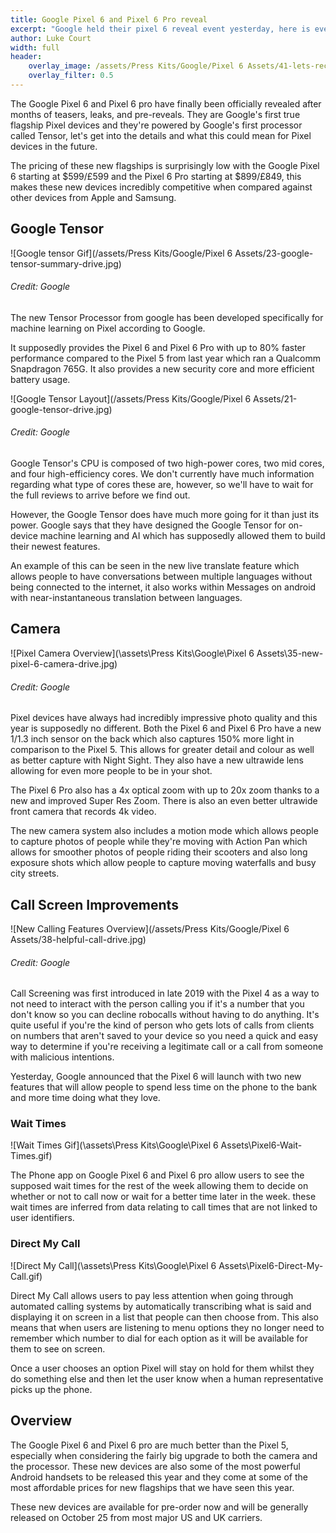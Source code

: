 ```yaml
---
title: Google Pixel 6 and Pixel 6 Pro reveal
excerpt: "Google held their pixel 6 reveal event yesterday, here is everything that was announced. Credit: Google"
author: Luke Court
width: full
header:
    overlay_image: /assets/Press Kits/Google/Pixel 6 Assets/41-lets-recap-drive.jpg
    overlay_filter: 0.5
---
```


The Google Pixel 6 and Pixel 6 pro have finally been officially revealed after months of teasers, leaks, and pre-reveals. They are Google's first true flagship Pixel devices and they're powered by Google's first processor called Tensor, let's get into the details and what this could mean for Pixel devices in the future.

The pricing of these new flagships is surprisingly low with the Google Pixel 6 starting at $599/£599 and the Pixel 6 Pro starting at $899/£849, this makes these new devices incredibly competitive when compared against other devices from Apple and Samsung.

## Google Tensor

![Google tensor Gif](/assets/Press Kits/Google/Pixel 6 Assets/23-google-tensor-summary-drive.jpg)
###### Credit: Google

The new Tensor Processor from google has been developed specifically for machine learning on Pixel according to Google.

It supposedly provides the Pixel 6 and Pixel 6 Pro with up to 80% faster performance compared to the Pixel 5 from last year which ran a Qualcomm Snapdragon 765G. It also provides a new security core and more efficient battery usage.

![Google Tensor Layout](/assets/Press Kits/Google/Pixel 6 Assets/21-google-tensor-drive.jpg)
###### Credit: Google

Google Tensor's CPU is composed of two high-power cores, two mid cores, and four high-efficiency cores. We don't currently have much information regarding what type of cores these are, however, so we'll have to wait for the full reviews to arrive before we find out.

However, the Google Tensor does have much more going for it than just its power. Google says that they have designed the Google Tensor for on-device machine learning and AI which has supposedly allowed them to build their newest features.                       

An example of this can be seen in the new live translate feature which allows people to have conversations between multiple languages without being connected to the internet, it also works within Messages on android with near-instantaneous translation between languages.

## Camera

![Pixel Camera Overview](\assets\Press Kits\Google\Pixel 6 Assets\35-new-pixel-6-camera-drive.jpg)
###### Credit: Google

Pixel devices have always had incredibly impressive photo quality and this year is supposedly no different. Both the Pixel 6 and Pixel 6 Pro have a new 1/1.3 inch sensor on the back which also captures 150% more light in comparison to the Pixel 5. This allows for greater detail and colour as well as better capture with Night Sight. They also have a new ultrawide lens allowing for even more people to be in your shot.

The Pixel 6 Pro also has a 4x optical zoom with up to 20x zoom thanks to a new and improved Super Res Zoom. There is also an even better ultrawide front camera that records 4k video.

The new camera system also includes a motion mode which allows people to capture photos of people while they're moving with Action Pan which allows for smoother photos of people riding their scooters and also long exposure shots which allow people to capture moving waterfalls and busy city streets.

## Call Screen Improvements

![New Calling Features Overview](/assets/Press Kits/Google/Pixel 6 Assets/38-helpful-call-drive.jpg)
###### Credit: Google

Call Screening was first introduced in late 2019 with the Pixel 4 as a way to not need to interact with the person calling you if it's a number that you don't know so you can decline robocalls without having to do anything. It's quite useful if you're the kind of person who gets lots of calls from clients on numbers that aren't saved to your device so you need a quick and easy way to determine if you're receiving a legitimate call or a call from someone with malicious intentions.

Yesterday, Google announced that the Pixel 6 will launch with two new features that will allow people to spend less time on the phone to the bank and more time doing what they love.

### Wait Times

![Wait Times Gif](\assets\Press Kits\Google\Pixel 6 Assets\Pixel6-Wait-Times.gif)

The Phone app on Google Pixel 6 and Pixel 6 pro allow users to see the supposed wait times for the rest of the week allowing them to decide on whether or not to call now or wait for a better time later in the week. these wait times are inferred from data relating to call times that are not linked to user identifiers.

### Direct My Call

![Direct My Call](\assets\Press Kits\Google\Pixel 6 Assets\Pixel6-Direct-My-Call.gif)

Direct My Call allows users to pay less attention when going through automated calling systems by automatically transcribing what is said and displaying it on screen in a list that people can then choose from. This also means that when users are listening to menu options they no longer need to remember which number to dial for each option as it will be available for them to see on screen.

Once a user chooses an option Pixel will stay on hold for them whilst they do something else and then let the user know when a human representative picks up the phone.

## Overview

The Google Pixel 6 and Pixel 6 pro are much better than the Pixel 5, especially when considering the fairly big upgrade to both the camera and the processor. These new devices are also some of the most powerful Android handsets to be released this year and they come at some of the most affordable prices for new flagships that we have seen this year.

These new devices are available for pre-order now and will be generally released on October 25 from most major US and UK carriers.
